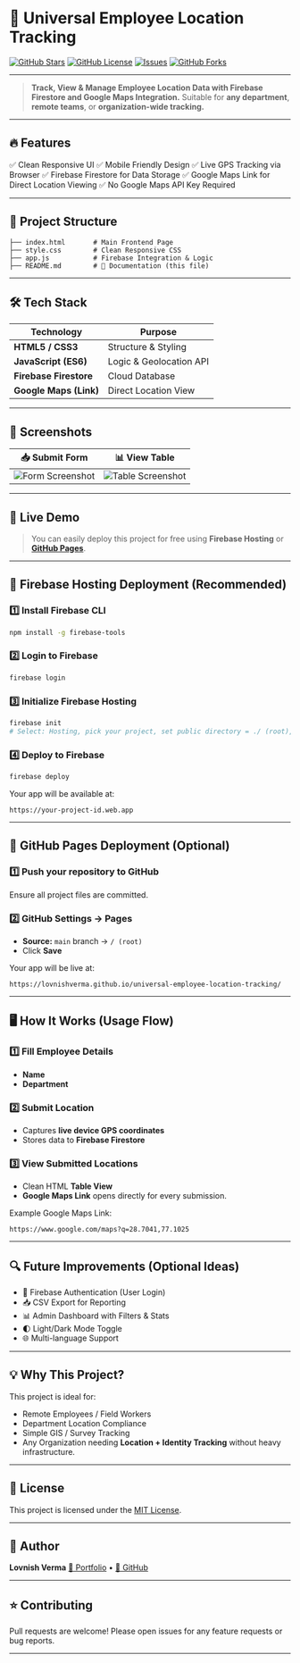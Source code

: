 # 🚀 Universal Employee Location Tracking

[![GitHub Stars](https://img.shields.io/github/stars/lovnishverma/universal-employee-location-tracking?style=social)](https://github.com/lovnishverma/universal-employee-location-tracking/stargazers)
[![GitHub License](https://img.shields.io/github/license/lovnishverma/universal-employee-location-tracking)](LICENSE)
[![Issues](https://img.shields.io/github/issues/lovnishverma/universal-employee-location-tracking)](https://github.com/lovnishverma/universal-employee-location-tracking/issues)
[![GitHub Forks](https://img.shields.io/github/forks/lovnishverma/universal-employee-location-tracking?style=social)](https://github.com/lovnishverma/universal-employee-location-tracking/network/members)

---

> **Track, View & Manage Employee Location Data with Firebase Firestore and Google Maps Integration.**
> Suitable for **any department**, **remote teams**, or **organization-wide tracking.**

---

## 🔥 Features

✅ Clean Responsive UI
✅ Mobile Friendly Design
✅ Live GPS Tracking via Browser
✅ Firebase Firestore for Data Storage
✅ Google Maps Link for Direct Location Viewing
✅ No Google Maps API Key Required

---

## 📂 Project Structure

```
├── index.html       # Main Frontend Page
├── style.css        # Clean Responsive CSS
├── app.js           # Firebase Integration & Logic
├── README.md        # 📄 Documentation (this file)
```

---

## 🛠️ Tech Stack

| Technology             | Purpose                 |
| ---------------------- | ----------------------- |
| **HTML5 / CSS3**       | Structure & Styling     |
| **JavaScript (ES6)**   | Logic & Geolocation API |
| **Firebase Firestore** | Cloud Database          |
| **Google Maps (Link)** | Direct Location View    |

---

## 📸 Screenshots



| 📥 Submit Form                             | 📊 View Table                                |
| ------------------------------------------ | -------------------------------------------- |
| ![Form Screenshot](https://github.com/user-attachments/assets/e13b53b2-58c1-4153-87a8-61b8c75fdd64) | ![Table Screenshot](https://github.com/user-attachments/assets/ee98198b-3848-4782-86c5-36a3457bccf8) |

---

## 🚀 Live Demo

> You can easily deploy this project for free using **Firebase Hosting** or [**GitHub Pages**](https://lovnishverma.github.io/Location-Tracking/).

---

## 🔧 Firebase Hosting Deployment (Recommended)

### 1️⃣ Install Firebase CLI

```bash
npm install -g firebase-tools
```

### 2️⃣ Login to Firebase

```bash
firebase login
```

### 3️⃣ Initialize Firebase Hosting

```bash
firebase init
# Select: Hosting, pick your project, set public directory = ./ (root), configure as SPA = yes
```

### 4️⃣ Deploy to Firebase

```bash
firebase deploy
```

Your app will be available at:

```
https://your-project-id.web.app
```

---

## 📡 GitHub Pages Deployment (Optional)

### 1️⃣ Push your repository to GitHub

Ensure all project files are committed.

### 2️⃣ GitHub Settings → Pages

* **Source:** `main` branch → `/ (root)`
* Click **Save**

Your app will be live at:

```
https://lovnishverma.github.io/universal-employee-location-tracking/
```

---

## 🖥️ How It Works (Usage Flow)

### 1️⃣ Fill Employee Details

* **Name**
* **Department**

### 2️⃣ Submit Location

* Captures **live device GPS coordinates**
* Stores data to **Firebase Firestore**

### 3️⃣ View Submitted Locations

* Clean HTML **Table View**
* **Google Maps Link** opens directly for every submission.

Example Google Maps Link:

```
https://www.google.com/maps?q=28.7041,77.1025
```

---

## 🔍 Future Improvements (Optional Ideas)

* 🔐 Firebase Authentication (User Login)
* 📥 CSV Export for Reporting
* 📊 Admin Dashboard with Filters & Stats
* 🌓 Light/Dark Mode Toggle
* 🌐 Multi-language Support

---

## 💡 Why This Project?

This project is ideal for:

* Remote Employees / Field Workers
* Department Location Compliance
* Simple GIS / Survey Tracking
* Any Organization needing **Location + Identity Tracking** without heavy infrastructure.

---

## 📄 License

This project is licensed under the [MIT License](LICENSE).

---

## 🙌 Author

**Lovnish Verma**
[🔗 Portfolio](https://lovnishverma.github.io/) • [🔗 GitHub](https://github.com/lovnishverma)

---

## ⭐ Contributing

Pull requests are welcome!
Please open issues for any feature requests or bug reports.

---


